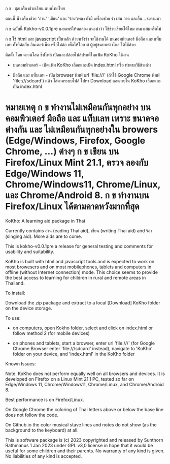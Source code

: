 ก ข : ชุดเครื่องช่วยเรียน แบบไทยไทย

ตอนนี้ มี เครื่องช่วย 'อ่าน' 'เขียน' และ 'ร้อง'เพลง
ยังมี เครื่องช่วย รำ เล่น วาด และอื่น...จะตามมา

ก ข ฉบับนี้ Kokho-v0.0.1pre เผยแพร่ให้ทดลอง แนะนำว่า ใช้ช่วยเรียนได้ไหม เหมาะสมหรือไม่

ก ข ใช้ html และ javascript เป็นหลัก ด้วยหวังว่า จะใช้งานได้ บนคอมพิวเตอร์ มือถือ และ แท็บเลท ทั้งที่ต่อกับ อินเตอร์เน็ต หรือไม่ต่อ เพื่อให้โอกาส ผู้อยู่ชนบทห่างไกล ได้ใช้ด้วย

ติดตั้ง โดย ดาวน์โลด ซิปไฟล์ เปิดและปล่อยไฟล์ปรกติในแฟ้ม KoKho
ใช้งาน
 -  บนคอมพิวเตอร์ - เปิดแฟ้ม KoKho เลือกและเปิด index.html หรือ ทำตามวิธีข้างล่าง 

 -  มือถือ และ แท็บเลท - เปิด browser พิมพ์ url 'file:///' (ถ้าใช้ Google Chrome พิมพ์ 'file:///sdcard') แล้ว ไล่ตามระบบไฟล์ ไปหา Download และภายใน KoKho เลือกและเปิด index.html

หมายเหตุ 
ก ข ทำงานไม่เหมือนกันทุกอย่าง บนคอมพิวเตอร์ มือถือ และ แท็บเลท เพราะ ขนาดจอ ต่างกัน และ ไม่เหมือนกันทุกอย่างใน browers (Edge/Windows, Firefox, Google Chrome, ...) ต่างๆ  ก ข  เขียน บน Firefox/Linux Mint 21.1, ตรวจ ลองกับ Edge/Windows 11, Chrome/Windows11, Chrome/Linux, และ Chrome/Android 8.
ก ข  ทำงานบน Firefox/Linux ได้ตามคาดหวังมากที่สุด
================

KoKho: A learning aid package in Thai

Currently contains อ่าน (eading Thai aid), เขียน (writing Thai aid) and ร้อง (singing aid). 
More aids are to come.

This is kokho-v0.0.1pre a release for general testing and comments for usability and suitability.

KoKho is built with html and javascript tools and is expected to work on most browesers and on most mobilephones, tablets and computers in offline (without Internet connection) mode. This choice seems to provide the best access to learning for children in rural and remote areas in Thailand.

To install: 

Download the zip package and extract to a local [Download] KoKho folder on the device storage.

To use:

 -  on computers, open Kokho folder, select and click on index.html or follow method 2 (for mobile devices)

 -  on phones and tablets, start a browser, enter url 'file:///' (for Google Chrome Browser enter 'file:///sdcard' instead), navigate to 'KoKho' folder on your device, and 'index.html' in the KoKho folder

Known Issues:

Note. KoKho does not perform equally well on all browsers and devices. It is developed on Firefox on a Linux Mint 21.1 PC, tested so far on Edge/Windows 11, Chrome/Windows11, Chrome/Linux, and Chrome/Android 8.

Best performance is on Firefox/Linux. 

On Google Chrome the coloring of Thai letters above or below the base line does not follow the code. 

On Github.io the color musical stave lines and notes do not show (as the background to the keyboard) at all.


This is software package is (c) 2023 copyrighted and released by
Sunthorn Rathmanus 1 Jan 2023
under GPL v3,0 license
in hope that it would be useful for some children and their parents.
No warranty of any kind is given. No liabilities of any kind is accepted.
